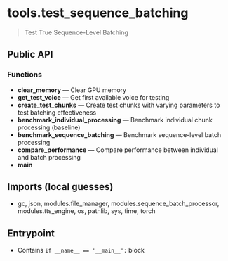 # tools.test_sequence_batching

> Test True Sequence-Level Batching

## Public API


### Functions
- **clear_memory** — Clear GPU memory
- **get_test_voice** — Get first available voice for testing
- **create_test_chunks** — Create test chunks with varying parameters to test batching effectiveness
- **benchmark_individual_processing** — Benchmark individual chunk processing (baseline)
- **benchmark_sequence_batching** — Benchmark sequence-level batch processing
- **compare_performance** — Compare performance between individual and batch processing
- **main**

## Imports (local guesses)
- gc, json, modules.file_manager, modules.sequence_batch_processor, modules.tts_engine, os, pathlib, sys, time, torch

## Entrypoint
- Contains `if __name__ == '__main__':` block